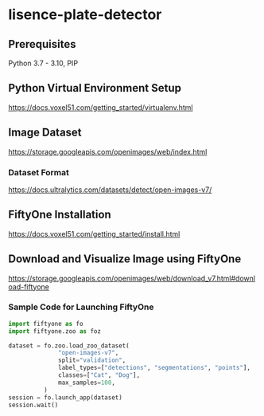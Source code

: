 # lisence-plate-detector

## Prerequisites
Python 3.7 - 3.10, PIP

## Python Virtual Environment Setup
https://docs.voxel51.com/getting_started/virtualenv.html

## Image Dataset
https://storage.googleapis.com/openimages/web/index.html

### Dataset Format
https://docs.ultralytics.com/datasets/detect/open-images-v7/

## FiftyOne Installation
https://docs.voxel51.com/getting_started/install.html

## Download and Visualize Image using FiftyOne
https://storage.googleapis.com/openimages/web/download_v7.html#download-fiftyone

### Sample Code for Launching FiftyOne

```python
import fiftyone as fo
import fiftyone.zoo as foz

dataset = fo.zoo.load_zoo_dataset(
              "open-images-v7",
              split="validation",
              label_types=["detections", "segmentations", "points"],
              classes=["Cat", "Dog"],
              max_samples=100,
          )
session = fo.launch_app(dataset)
session.wait() 
```

